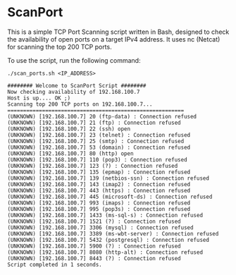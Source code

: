# ScanPort

This is a simple TCP Port Scanning script written in Bash, designed to check the availability of open ports on a target IPv4 address. It uses nc (Netcat) for scanning the top 200 TCP ports.

To use the script, run the following command:

`./scan_ports.sh <IP_ADDRESS>`



```#######################################
######## Welcome to ScanPort Script ########
Now checking availability of 192.168.100.7
Host is up.... OK ;)
Scanning top 200 TCP ports on 192.168.100.7...
========================================================
(UNKNOWN) [192.168.100.7] 20 (ftp-data) : Connection refused
(UNKNOWN) [192.168.100.7] 21 (ftp) : Connection refused
(UNKNOWN) [192.168.100.7] 22 (ssh) open
(UNKNOWN) [192.168.100.7] 23 (telnet) : Connection refused
(UNKNOWN) [192.168.100.7] 25 (smtp) : Connection refused
(UNKNOWN) [192.168.100.7] 53 (domain) : Connection refused
(UNKNOWN) [192.168.100.7] 80 (http) open
(UNKNOWN) [192.168.100.7] 110 (pop3) : Connection refused
(UNKNOWN) [192.168.100.7] 123 (?) : Connection refused
(UNKNOWN) [192.168.100.7] 135 (epmap) : Connection refused
(UNKNOWN) [192.168.100.7] 139 (netbios-ssn) : Connection refused
(UNKNOWN) [192.168.100.7] 143 (imap2) : Connection refused
(UNKNOWN) [192.168.100.7] 443 (https) : Connection refused
(UNKNOWN) [192.168.100.7] 445 (microsoft-ds) : Connection refused
(UNKNOWN) [192.168.100.7] 993 (imaps) : Connection refused
(UNKNOWN) [192.168.100.7] 995 (pop3s) : Connection refused
(UNKNOWN) [192.168.100.7] 1433 (ms-sql-s) : Connection refused
(UNKNOWN) [192.168.100.7] 1521 (?) : Connection refused
(UNKNOWN) [192.168.100.7] 3306 (mysql) : Connection refused
(UNKNOWN) [192.168.100.7] 3389 (ms-wbt-server) : Connection refused
(UNKNOWN) [192.168.100.7] 5432 (postgresql) : Connection refused
(UNKNOWN) [192.168.100.7] 5900 (?) : Connection refused
(UNKNOWN) [192.168.100.7] 8080 (http-alt) : Connection refused
(UNKNOWN) [192.168.100.7] 8443 (?) : Connection refused
Script completed in 1 seconds.
```
